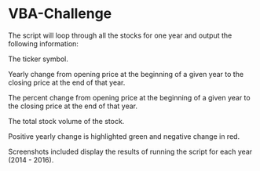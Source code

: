 # VBA-Challenge

The script will loop through all the stocks for one year and output the following information:
  
  The ticker symbol.
  
  Yearly change from opening price at the beginning of a given year to the closing price at the end of that year.
  
  The percent change from opening price at the beginning of a given year to the closing price at the end of that year.
  
  The total stock volume of the stock.
  
  Positive yearly change is highlighted green and negative change in red.


Screenshots included display the results of running the script for each year (2014 - 2016).
